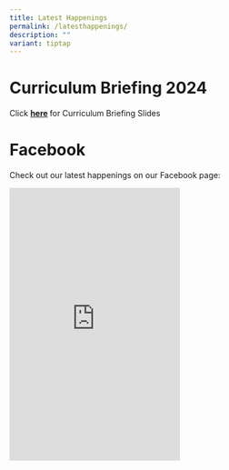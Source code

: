 ```yaml
---
title: Latest Happenings
permalink: /latesthappenings/
description: ""
variant: tiptap
---
```

<h1>Curriculum Briefing 2024</h1><p>Click <strong><a href="/curriculum-briefing/2024/" rel="noopener noreferrer nofollow" target="_blank">here</a> </strong>for Curriculum Briefing Slides </p><h1>Facebook</h1><p>Check out our latest happenings on our Facebook page:</p><div class="iframe-wrapper"><iframe style="border:none;overflow:hidden" height="480" allowfullscreen="true" frameborder="0" src="https://www.facebook.com/plugins/page.php?href=https%3A%2F%2Fwww.facebook.com%2Fprofile.php%3Fid%3D100063568614645&amp;tabs=timeline&amp;width width="></iframe></div><p></p>